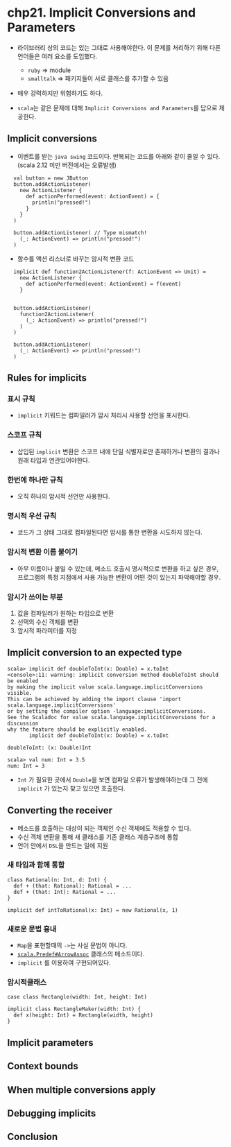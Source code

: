 # chp21. Implicit Conversions and Parameters

- 라이브러리 상의 코드는 있는 그대로 사용해야한다. 이 문제를 처리하기 위해 다른 언어들은 여러 요소를 도입했다.
    - `ruby` => module
    - `smalltalk` => 패키지들이 서로 클래스를 추가할 수 있음

- 매우 강력하지만 위험하기도 하다.
- `scala`는 같은 문제에 대해 `Implicit Conversions and Parameters`를 답으로 제공한다.

## Implicit conversions
- 이벤트를 받는 `java swing` 코드이다. 반복되는 코드를 아래와 같이 줄일 수 있다.(scala 2.12 미만 버전에서는 오류발생)

```
  val button = new JButton
  button.addActionListener(
    new ActionListener {
      def actionPerformed(event: ActionEvent) = {
        println("pressed!")
      }
    }
  )

  button.addActionListener( // Type mismatch!
    (_: ActionEvent) => println("pressed!")
  )
```

- 함수를 액션 리스너로 바꾸는 암시적 변환 코드

```
  implicit def function2ActionListener(f: ActionEvent => Unit) =
    new ActionListener {
      def actionPerformed(event: ActionEvent) = f(event)
    }


  button.addActionListener(
    function2ActionListener(
      (_: ActionEvent) => println("pressed!")
    )
  )

  button.addActionListener(
    (_: ActionEvent) => println("pressed!")
  )
```

## Rules for implicits

### 표시 규칙
- `implicit` 키워드는 컴파일러가 암시 처리시 사용할 선언을 표시한다.

### 스코프 규칙
- 삽입된 `implicit` 변환은 스코프 내에 단일 식별자로만 존재하거나 변환의 결과나 원래 타입과 연관있어야한다.

### 한번에 하나만 규칙
- 오직 하나의 암시적 선언만 사용한다.

### 명시적 우선 규칙
- 코드가 그 상태 그대로 컴파일된다면 암시를 통한 변환을 시도하지 않는다.

### 암시적 변환 이름 붙이기
- 아무 이름이나 붙일 수 있는데, 메소드 호출시 명시적으로 변환을 하고 싶은 경우, 프로그램의 특정 지점에서 사용 가능한 변환이 어떤 것이 있는지 파악해야할 경우.

### 암시가 쓰이는 부분
1. 값을 컴파일러가 원하는 타입으로 변환
2. 선택의 수신 객체를 변환
3. 암시적 파라미터를 지정

## Implicit conversion to an expected type

```
scala> implicit def doubleToInt(x: Double) = x.toInt
<console>:11: warning: implicit conversion method doubleToInt should be enabled
by making the implicit value scala.language.implicitConversions visible.
This can be achieved by adding the import clause 'import scala.language.implicitConversions'
or by setting the compiler option -language:implicitConversions.
See the Scaladoc for value scala.language.implicitConversions for a discussion
why the feature should be explicitly enabled.
       implicit def doubleToInt(x: Double) = x.toInt
                    ^
doubleToInt: (x: Double)Int

scala> val num: Int = 3.5
num: Int = 3
```
- `Int` 가 필요한 곳에서 `Double`을 보면 컴파일 오류가 발생해야하는데 그 전에 `implicit` 가 있는지 찾고 있으면 호출한다.


## Converting the receiver
- 메소드를 호출하는 대상이 되는 객체인 수신 객체에도 적용할 수 있다.
- 수신 객체 변환을 통해 새 클래스를 기존 클래스 계층구조에 통합
- 언어 안에서 `DSL`을 만드는 일에 지원

### 새 타입과 함께 통합

```
class Rational(n: Int, d: Int) {
  def + (that: Rational): Rational = ...
  def + (that: Int): Rational = ...
}

implicit def intToRational(x: Int) = new Rational(x, 1)
```

### 새로운 문법 흉내
- `Map`을 표현할때의 `->`는 사실 문법이 아니다.
- [`scala.Predef#ArrowAssoc`](https://www.scala-lang.org/api/current/scala/Predef$.html#ArrowAssoc[A]extendsAnyVal) 클래스의 메소드이다.
- `implicit` 를 이용하여 구현되어있다.

### 암시적클래스

```
case class Rectangle(width: Int, height: Int)

implicit class RectangleMaker(width: Int) {
  def x(height: Int) = Rectangle(width, height)
}
```

## Implicit parameters



## Context bounds
## When multiple conversions apply
## Debugging implicits
## Conclusion

